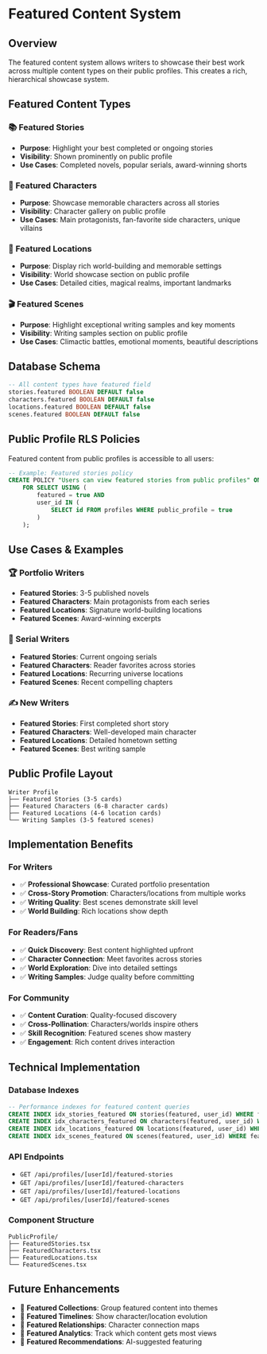 # Featured Content System

## Overview
The featured content system allows writers to showcase their best work across multiple content types on their public profiles. This creates a rich, hierarchical showcase system.

## Featured Content Types

### 📚 Featured Stories
- **Purpose**: Highlight your best completed or ongoing stories
- **Visibility**: Shown prominently on public profile
- **Use Cases**: Completed novels, popular serials, award-winning shorts

### 👥 Featured Characters  
- **Purpose**: Showcase memorable characters across all stories
- **Visibility**: Character gallery on public profile
- **Use Cases**: Main protagonists, fan-favorite side characters, unique villains

### 📍 Featured Locations
- **Purpose**: Display rich world-building and memorable settings
- **Visibility**: World showcase section on public profile  
- **Use Cases**: Detailed cities, magical realms, important landmarks

### 🎬 Featured Scenes
- **Purpose**: Highlight exceptional writing samples and key moments
- **Visibility**: Writing samples section on public profile
- **Use Cases**: Climactic battles, emotional moments, beautiful descriptions

## Database Schema

```sql
-- All content types have featured field
stories.featured BOOLEAN DEFAULT false
characters.featured BOOLEAN DEFAULT false  
locations.featured BOOLEAN DEFAULT false
scenes.featured BOOLEAN DEFAULT false
```

## Public Profile RLS Policies

Featured content from public profiles is accessible to all users:

```sql
-- Example: Featured stories policy
CREATE POLICY "Users can view featured stories from public profiles" ON stories
    FOR SELECT USING (
        featured = true AND 
        user_id IN (
            SELECT id FROM profiles WHERE public_profile = true
        )
    );
```

## Use Cases & Examples

### 🏆 Portfolio Writers
- **Featured Stories**: 3-5 published novels
- **Featured Characters**: Main protagonists from each series
- **Featured Locations**: Signature world-building locations
- **Featured Scenes**: Award-winning excerpts

### 📖 Serial Writers  
- **Featured Stories**: Current ongoing serials
- **Featured Characters**: Reader favorites across stories
- **Featured Locations**: Recurring universe locations
- **Featured Scenes**: Recent compelling chapters

### ✍️ New Writers
- **Featured Stories**: First completed short story
- **Featured Characters**: Well-developed main character
- **Featured Locations**: Detailed hometown setting  
- **Featured Scenes**: Best writing sample

## Public Profile Layout

```
Writer Profile
├── Featured Stories (3-5 cards)
├── Featured Characters (6-8 character cards)  
├── Featured Locations (4-6 location cards)
└── Writing Samples (3-5 featured scenes)
```

## Implementation Benefits

### For Writers
- ✅ **Professional Showcase**: Curated portfolio presentation
- ✅ **Cross-Story Promotion**: Characters/locations from multiple works
- ✅ **Writing Quality**: Best scenes demonstrate skill level  
- ✅ **World Building**: Rich locations show depth

### For Readers/Fans
- ✅ **Quick Discovery**: Best content highlighted upfront
- ✅ **Character Connection**: Meet favorites across stories
- ✅ **World Exploration**: Dive into detailed settings
- ✅ **Writing Samples**: Judge quality before committing

### For Community
- ✅ **Content Curation**: Quality-focused discovery
- ✅ **Cross-Pollination**: Characters/worlds inspire others
- ✅ **Skill Recognition**: Featured scenes show mastery
- ✅ **Engagement**: Rich content drives interaction

## Technical Implementation

### Database Indexes
```sql
-- Performance indexes for featured content queries
CREATE INDEX idx_stories_featured ON stories(featured, user_id) WHERE featured = true;
CREATE INDEX idx_characters_featured ON characters(featured, user_id) WHERE featured = true;
CREATE INDEX idx_locations_featured ON locations(featured, user_id) WHERE featured = true;
CREATE INDEX idx_scenes_featured ON scenes(featured, user_id) WHERE featured = true;
```

### API Endpoints
- `GET /api/profiles/[userId]/featured-stories`
- `GET /api/profiles/[userId]/featured-characters`  
- `GET /api/profiles/[userId]/featured-locations`
- `GET /api/profiles/[userId]/featured-scenes`

### Component Structure
```
PublicProfile/
├── FeaturedStories.tsx
├── FeaturedCharacters.tsx
├── FeaturedLocations.tsx
└── FeaturedScenes.tsx
```

## Future Enhancements

- 🔄 **Featured Collections**: Group featured content into themes
- 🔄 **Featured Timelines**: Show character/location evolution
- 🔄 **Featured Relationships**: Character connection maps
- 🔄 **Featured Analytics**: Track which content gets most views
- 🔄 **Featured Recommendations**: AI-suggested featuring
 